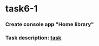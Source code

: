 # task6-1
### Create console app "Home library" 
### Task description: [task](https://github.com/OlgaDorohova/task6-library/blob/main/Practice_6.pdf)
